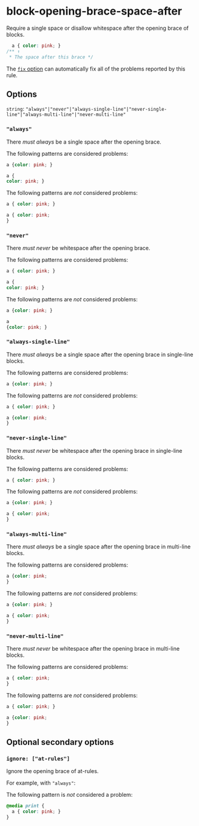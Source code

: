 # block-opening-brace-space-after

Require a single space or disallow whitespace after the opening brace of blocks.

```css
  a { color: pink; }
/** ↑
 * The space after this brace */
```

The [`fix` option](https://stylelint.io/user-guide/options#fix) can automatically fix all of the problems reported by this rule.

## Options

`string`: `"always"|"never"|"always-single-line"|"never-single-line"|"always-multi-line"|"never-multi-line"`

### `"always"`

There _must always_ be a single space after the opening brace.

The following patterns are considered problems:

```css
a {color: pink; }
```

```css
a {
color: pink; }
```

The following patterns are _not_ considered problems:

```css
a { color: pink; }
```

```css
a { color: pink;
}
```

### `"never"`

There _must never_ be whitespace after the opening brace.

The following patterns are considered problems:

```css
a { color: pink; }
```

```css
a {
color: pink; }
```

The following patterns are _not_ considered problems:

```css
a {color: pink; }
```

```css
a
{color: pink; }
```

### `"always-single-line"`

There _must always_ be a single space after the opening brace in single-line blocks.

The following patterns are considered problems:

```css
a {color: pink; }
```

The following patterns are _not_ considered problems:

```css
a { color: pink; }
```

```css
a {color: pink;
}
```

### `"never-single-line"`

There _must never_ be whitespace after the opening brace in single-line blocks.

The following patterns are considered problems:

```css
a { color: pink; }
```

The following patterns are _not_ considered problems:

```css
a {color: pink; }
```

```css
a { color: pink;
}
```

### `"always-multi-line"`

There _must always_ be a single space after the opening brace in multi-line blocks.

The following patterns are considered problems:

```css
a {color: pink;
}
```

The following patterns are _not_ considered problems:

```css
a {color: pink; }
```

```css
a { color: pink;
}
```

### `"never-multi-line"`

There _must never_ be whitespace after the opening brace in multi-line blocks.

The following patterns are considered problems:

```css
a { color: pink;
}
```

The following patterns are _not_ considered problems:

```css
a { color: pink; }
```

```css
a {color: pink;
}
```

## Optional secondary options

### `ignore: ["at-rules"]`

Ignore the opening brace of at-rules.

For example, with `"always"`:

The following pattern is _not_ considered a problem:

```css
@media print {
  a { color: pink; }
}
```
